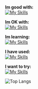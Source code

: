 **Im good with:** <br>
[![My Skills](https://skillicons.dev/icons?i=godot,py)](https://github.com/cyteon)

**Im OK with:** <br>
[![My Skills](https://skillicons.dev/icons?i=js,mongodb,react,svelte,linux)](https://github.com/cyteon)

**Im learning:** <br>
[![My Skills](https://skillicons.dev/icons?i=cs,firebase,java,go)](https://github.com/cyteon)

**I have used:** <br>
[![My Skills](https://skillicons.dev/icons?i=rust)](https://github.com/cyteon)

**I want to try:** <br>
[![My Skills](https://skillicons.dev/icons?i=lua,gleam)](https://github.com/cyteon)

![Top Langs](https://cyteon-github-readme-stats.vercel.app/api/top-langs/?username=cyteon&layout=compact&exclude_repo=github-readme-stats,forge-serverlogger&card_width=500&theme=transparent)
